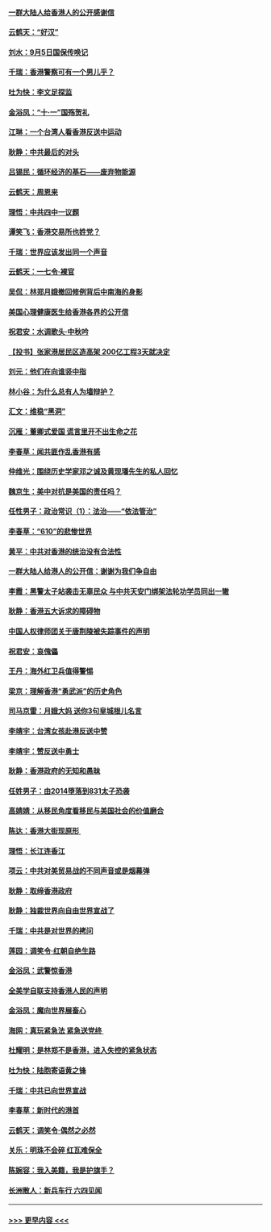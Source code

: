 #### [一群大陆人给香港人的公开感谢信](../pages/nsc993/n11514797.md?t=09130011) 
#### [云鹤天：“好汉”](../pages/nsc993/n11513536.md?t=09130011) 
#### [刘水：9月5日国保传唤记](../pages/nsc993/n11513460.md?t=09130011) 
#### [千瑞：香港警察可有一个男儿乎？](../pages/nsc993/n11513109.md?t=09130011) 
#### [吐为快：李文足探监](../pages/nsc993/n11509622.md?t=09130011) 
#### [金浴凤：“十‧一”国殇贺礼](../pages/nsc993/n11509593.md?t=09130011) 
#### [江琳：一个台湾人看香港反送中运动](../pages/nsc993/n11509211.md?t=09130011) 
#### [耿静：中共最后的对头](../pages/nsc993/n11508308.md?t=09130011) 
#### [吕锡民：循环经济的基石——废弃物能源](../pages/nsc993/n11508212.md?t=09130011) 
#### [云鹤天：周恩来](../pages/nsc993/n11508055.md?t=09130011) 
#### [理悟：中共四中一议题](../pages/nsc993/n11507782.md?t=09130011) 
#### [谭笑飞：香港交易所也姓党？](../pages/nsc993/n11507753.md?t=09130011) 
#### [千瑞：世界应该发出同一个声音](../pages/nsc993/n11507290.md?t=09130011) 
#### [云鹤天：一七令‧裸官](../pages/nsc993/n11507177.md?t=09130011) 
#### [吴侃：林郑月娥撤回修例背后中南海的身影](../pages/nsc993/n11506876.md?t=09130011) 
#### [美国心理健康医生给香港各界的公开信](../pages/nsc993/n11506809.md?t=09130011) 
#### [祝君安：水调歌头‧中秋吟](../pages/nsc993/n11506758.md?t=09130011) 
#### [【投书】张家港居民区造高架 200亿工程3天就决定](../pages/nsc993/n11506682.md?t=09130011) 
#### [刘元：他们在向谁竖中指](../pages/nsc993/n11505384.md?t=09130011) 
#### [林小谷：为什么总有人为墙辩护？](../pages/nsc993/n11505226.md?t=09130011) 
#### [汇文：维稳“黑洞”](../pages/nsc993/n11504347.md?t=09130011) 
#### [沉雁：董卿式爱国 谎言里开不出生命之花](../pages/nsc993/n11503215.md?t=09130011) 
#### [李春草：闻共匪作乱香港有感](../pages/nsc993/n11503072.md?t=09130011) 
#### [仲维光：围绕历史学家邓之诚及黄现璠先生的私人回忆](../pages/nsc993/n11501330.md?t=09130011) 
#### [魏京生：美中对抗是美国的责任吗？](../pages/nsc993/n11500723.md?t=09130011) 
#### [任性男子：政治常识（1）：法治——“依法管治”](../pages/nsc993/n11500791.md?t=09130011) 
#### [李春草：“610”的悲惨世界](../pages/nsc993/n11501141.md?t=09130011) 
#### [黄平：中共对香港的统治没有合法性](../pages/nsc993/n11499473.md?t=09130011) 
#### [一群大陆人给港人的公开信：谢谢为我们争自由](../pages/nsc993/n11500402.md?t=09130011) 
#### [李霞：黑警太子站袭击无辜民众 与中共天安门绑架法轮功学员同出一辙](../pages/nsc993/n11499805.md?t=09130011) 
#### [耿静：香港五大诉求的障碍物](../pages/nsc993/n11497578.md?t=09130011) 
#### [中国人权律师团关于唐荆陵被失踪事件的声明](../pages/nsc993/n11500014.md?t=09130011) 
#### [祝君安：哀傀儡](../pages/nsc993/n11499776.md?t=09130011) 
#### [王丹：海外红卫兵值得警惕](../pages/nsc993/n11498138.md?t=09130011) 
#### [梁京：理解香港“勇武派”的历史角色](../pages/nsc993/n11498006.md?t=09130011) 
#### [司马京雷：月娥大妈  送你3句皇城根儿名言](../pages/nsc993/n11497885.md?t=09130011) 
#### [李靖宇：台湾女孩赴港反送中赞](../pages/nsc993/n11497721.md?t=09130011) 
#### [李靖宇：赞反送中勇士](../pages/nsc993/n11497452.md?t=09130011) 
#### [耿静：香港政府的无知和愚昧](../pages/nsc993/n11494238.md?t=09130011) 
#### [任姓男子：由2014堕落到831太子恐袭](../pages/nsc993/n11496683.md?t=09130011) 
#### [高婧婧：从移民角度看移民与美国社会的价值磨合](../pages/nsc993/n11495757.md?t=09130011) 
#### [陈达：香港大街现原形 ](../pages/nsc993/n11495441.md?t=09130011) 
#### [理悟：长江连香江](../pages/nsc993/n11495377.md?t=09130011) 
#### [项云：中共对美贸易战的不同声音或是烟幕弹](../pages/nsc993/n11494929.md?t=09130011) 
#### [耿静：取缔香港政府](../pages/nsc993/n11494218.md?t=09130011) 
#### [耿静：独裁世界向自由世界宣战了](../pages/nsc993/n11494190.md?t=09130011) 
#### [千瑞：中共是对世界的拷问](../pages/nsc993/n11493021.md?t=09130011) 
#### [莲园：调笑令‧红朝自绝生路](../pages/nsc993/n11493011.md?t=09130011) 
#### [金浴凤：武警惊香港](../pages/nsc993/n11492994.md?t=09130011) 
#### [全美学自联支持香港人民的声明](../pages/nsc993/n11492630.md?t=09130011) 
#### [金浴凤：魔向世界展畜心](../pages/nsc993/n11492599.md?t=09130011) 
#### [海网：真玩紧急法 紧急送党终 ](../pages/nsc993/n11492535.md?t=09130011) 
#### [杜耀明：是林郑不是香港，进入失控的紧急状态](../pages/nsc993/n11491420.md?t=09130011) 
#### [吐为快：陆胞寄语黄之锋](../pages/nsc993/n11491117.md?t=09130011) 
#### [千瑞：中共已向世界宣战](../pages/nsc993/n11490123.md?t=09130011) 
#### [李春草：新时代的港首](../pages/nsc993/n11489864.md?t=09130011) 
#### [云鹤天：调笑令·偶然之必然](../pages/nsc993/n11489701.md?t=09130011) 
#### [关乐：明珠不会碎 红瓦难保全](../pages/nsc993/n11489647.md?t=09130011) 
#### [陈婉容：我入美籍，我是护旗手？](../pages/nsc993/n11487908.md?t=09130011) 
#### [长洲散人：新兵车行 六四见闻](../pages/nsc993/n11487729.md?t=09130011) 

----
#### [ >>> 更早内容 <<< ](../indexes/nsc993-earlier.md)
